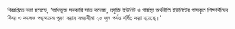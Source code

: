 বিজ্ঞপ্তিতে বলা হয়েছে, ‘অধিভুক্ত সরকারি সাত কলেজ, প্রযুক্তি ইউনিট ও গার্হস্থ্য অর্থনীতি ইউনিটের পাসকৃত শিক্ষার্থীদের বিষয় ও কলেজ পছন্দক্রম পূরণ করার সময়সীমা ২৫ জুন পর্যন্ত বর্ধিত করা হয়েছে।’
